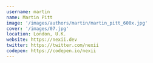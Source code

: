 ```yaml
---
username: martin
name: Martin Pitt
image: '/images/authors/martin/martin_pitt_600x.jpg'
cover: '/images/07.jpg'
location: London, U.K.
website: https://nexii.dev
twitter: https://twitter.com/nexii
codepen: https://codepen.io/nexii
---
```

